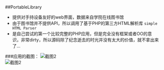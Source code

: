 ##PortableLibrary 

- 提供对手持设备友好的web界面，数据来自学院在线图书馆 
- 由于图书馆并不提供API，所以调用了基于PHP的第三方HTML解析库 `simple HTML Parser` 
- 是自己尝试的第一个比较完整的PHP应用，但是完全没有框架或者OO的意识，非常dirty，所以源码除了纪念逝去的时光并没有太大的价值，就不拿出来了... 
 
###应用的截图： 
![截图2](http://www.udonmai.com/wp-content/uploads/2010/12/b_large_78AY_04b7000828165c43.jpg)  
![截图2](http://www.udonmai.com/wp-content/uploads/2010/12/b_large_AKoA_75a500062a995c3f.jpg)  

